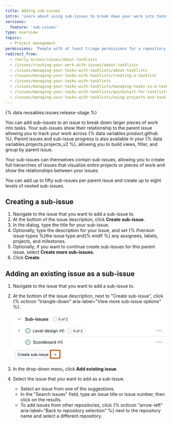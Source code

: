 ```yaml
---
title: Adding sub-issues
intro: 'Learn about using sub-issues to break down your work into tasks.'
versions:
  feature: 'sub-issues'
type: overview
topics:
  - Project management
permissions: 'People with at least triage permissions for a repository can add sub-issues.'
redirect_from:
  - /early-access/issues/about-tasklists
  - /issues/tracking-your-work-with-issues/about-tasklists
  - /issues/managing-your-tasks-with-tasklists/about-tasklists
  - /issues/managing-your-tasks-with-tasklists/creating-a-tasklist
  - /issues/managing-your-tasks-with-tasklists
  - /issues/managing-your-tasks-with-tasklists/managing-tasks-in-a-tasklist
  - /issues/managing-your-tasks-with-tasklists/quickstart-for-tasklists
  - /issues/managing-your-tasks-with-tasklists/using-projects-and-tasklists
---
```


{% data reusables.issues.release-stage %}

You can add sub-issues to an issue to break down larger pieces of work into tasks. Your sub-issues show their relationship to the parent issue allowing you to track your work across {% data variables.product.github %}. Parent issues and sub-issue progress is also available in your {% data variables.projects.projects_v2 %}, allowing you to build views, filter, and group by parent issue.

Your sub-issues can themselves contain sub-issues, allowing you to create full hierarchies of issues that visualize entire projects or pieces of work and show the relationships between your issues.

You can add up to fifty sub-issues per parent issue and create up to eight levels of nested sub-issues.

## Creating a sub-issue

1. Navigate to the issue that you want to add a sub-issue to.
1. At the bottom of the issue description, click **Create sub-issue**.
1. In the dialog, type the title for your sub-issue.
1. Optionally, type the description for your issue, and set {% ifversion issue-types %}the issue type and{% endif %} any assignees, labels, projects, and milestones.
1. Optionally, if you want to continue create sub-issues for this parent issue, select **Create more sub-issues**.
1. Click **Create**.

## Adding an existing issue as a sub-issue

1. Navigate to the issue that you want to add a sub-issue to.
1. At the bottom of the issue description, next to "Create sub-issue", click {% octicon "triangle-down" aria-label="View more sub-issue options" %}.

   ![Screenshot of the sub-issues section below the issue description. The "View more sub-issue options" button is highlighted with an orange rectangle.](/assets/images/help/issues/sub-issue-drop-down.png)

1. In the drop-down menu, click **Add existing issue**.
1. Select the issue that you want to add as a sub-issue.
    * Select an issue from one of the suggestions.
    * In the "Search issues" field, type an issue title or issue number, then click on the results.
    * To add issues from other repositories, click {% octicon "arrow-left" aria-label="Back to repository selection" %} next to the repository name and select a different repository.
